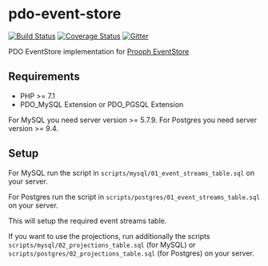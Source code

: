 # pdo-event-store

[![Build Status](https://travis-ci.org/prooph/pdo-event-store.svg?branch=master)](https://travis-ci.org/prooph/pdo-event-store)
[![Coverage Status](https://coveralls.io/repos/prooph/pdo-event-store/badge.svg?branch=master&service=github)](https://coveralls.io/github/prooph/pdo-event-store?branch=master)
[![Gitter](https://badges.gitter.im/Join%20Chat.svg)](https://gitter.im/prooph/improoph)

PDO EventStore implementation for [Prooph EventStore](https://github.com/prooph/event-store)

Requirements
------------

- PHP >= 7.1
- PDO_MySQL Extension or PDO_PGSQL Extension

For MySQL you need server version >= 5.7.9.
For Postgres you need server version >= 9.4.

Setup
-----

For MySQL run the script in `scripts/mysql/01_event_streams_table.sql` on your server.

For Postgres run the script in `scripts/postgres/01_event_streams_table.sql` on your server.

This will setup the required event streams table.

If you want to use the projections, run additionally the scripts `scripts/mysql/02_projections_table.sql` (for MySQL)
or `scripts/postgres/02_projections_table.sql` (for Postgres) on your server.

